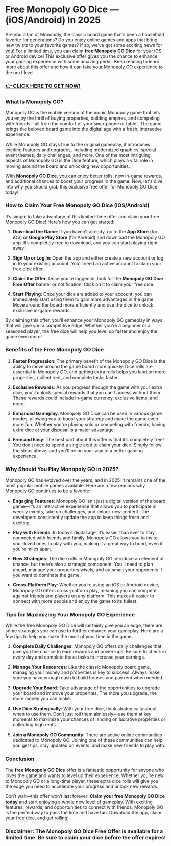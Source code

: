 # Free Monopoly GO Dice — (iOS/Android) In 2025

Are you a fan of Monopoly, the classic board game that’s been a household favorite for generations? Do you enjoy online games and apps that bring new twists to your favorite games? If so, we’ve got some exciting news for you! For a limited time, you can claim **free Monopoly GO Dice** for your iOS or Android device! This exclusive offer gives you the chance to enhance your gaming experience with some amazing perks. Keep reading to learn more about this offer and how it can take your Monopoly GO experience to the next level.

### [👉 CLICK HERE TO GET NOW!](https://freerewards.xyz/monopoly/go/)

### What Is Monopoly GO?

Monopoly GO is the mobile version of the iconic Monopoly game that lets you enjoy the thrill of buying properties, building empires, and competing with friends—all from the comfort of your smartphone or tablet. The game brings the beloved board game into the digital age with a fresh, interactive experience.

While Monopoly GO stays true to the original gameplay, it introduces exciting features and upgrades, including modernized graphics, special event themes, daily challenges, and more. One of the most intriguing aspects of Monopoly GO is the Dice feature, which plays a vital role in moving around the board and unlocking new opportunities.

With **Monopoly GO Dice**, you can enjoy better rolls, new in-game rewards, and additional chances to boost your progress in the game. Now, let's dive into why you should grab this exclusive free offer for Monopoly GO Dice today!

### How to Claim Your Free Monopoly GO Dice (iOS/Android)

It’s simple to take advantage of this limited-time offer and claim your free Monopoly GO Dice! Here’s how you can get started:

1. **Download the Game**: If you haven’t already, go to the **App Store** (for iOS) or **Google Play Store** (for Android) and download the Monopoly GO app. It’s completely free to download, and you can start playing right away!
  
2. **Sign Up or Log In**: Open the app and either create a new account or log in to your existing account. You’ll need an active account to claim your free dice offer.

3. **Claim the Offer**: Once you’re logged in, look for the **Monopoly GO Dice Free Offer** banner or notification. Click on it to claim your free dice.

4. **Start Playing**: Once your dice are added to your account, you can immediately start using them to gain more advantages in the game. Move around the board more efficiently and use the dice to unlock exclusive in-game rewards.

By claiming this offer, you’ll enhance your Monopoly GO gameplay in ways that will give you a competitive edge. Whether you’re a beginner or a seasoned player, the free dice will help you level up faster and enjoy the game even more!

### Benefits of the Free Monopoly GO Dice

1. **Faster Progression**: The primary benefit of the Monopoly GO Dice is the ability to move around the game board more quickly. Dice rolls are essential in Monopoly GO, and getting extra rolls helps you land on more properties, collect rent, and complete tasks faster.

2. **Exclusive Rewards**: As you progress through the game with your extra dice, you’ll unlock special rewards that you can’t access without them. These rewards could include in-game currency, exclusive items, and more.

3. **Enhanced Gameplay**: Monopoly GO Dice can be used in various game modes, allowing you to boost your strategy and make the game even more fun. Whether you're playing solo or competing with friends, having extra dice at your disposal is a major advantage.

4. **Free and Easy**: The best part about this offer is that it’s completely free! You don’t need to spend a single cent to claim your dice. Simply follow the steps above, and you'll be on your way to a better gaming experience.

### Why Should You Play Monopoly GO in 2025?

Monopoly GO has evolved over the years, and in 2025, it remains one of the most popular mobile games available. Here are a few reasons why Monopoly GO continues to be a favorite:

- **Engaging Features**: Monopoly GO isn’t just a digital version of the board game—it’s an interactive experience that allows you to participate in weekly events, take on challenges, and unlock new content. The developers consistently update the app to keep things fresh and exciting.
  
- **Play with Friends**: In today’s digital age, it’s easier than ever to stay connected with friends and family. Monopoly GO allows you to invite your loved ones to play with you, making it a great way to bond, even if you’re miles apart.

- **New Strategies**: The dice rolls in Monopoly GO introduce an element of chance, but there’s also a strategic component. You’ll need to plan ahead, manage your properties wisely, and outsmart your opponents if you want to dominate the game.

- **Cross-Platform Play**: Whether you’re using an iOS or Android device, Monopoly GO offers cross-platform play, meaning you can compete against friends and players on any platform. This makes it easier to connect with more people and enjoy the game to its fullest.

### Tips for Maximizing Your Monopoly GO Experience

While the free Monopoly GO Dice will certainly give you an edge, there are some strategies you can use to further enhance your gameplay. Here are a few tips to help you make the most of your time in the game:

1. **Complete Daily Challenges**: Monopoly GO offers daily challenges that give you the chance to earn rewards and power-ups. Be sure to check in every day and complete these tasks to increase your earnings.

2. **Manage Your Resources**: Like the classic Monopoly board game, managing your money and properties is key to success. Always make sure you have enough cash to build houses and pay rent when needed.

3. **Upgrade Your Board**: Take advantage of the opportunities to upgrade your board and improve your properties. The more you upgrade, the more money you can make.

4. **Use Dice Strategically**: With your free dice, think strategically about when to use them. Don’t just roll them aimlessly—use them at key moments to maximize your chances of landing on lucrative properties or collecting high rents.

5. **Join a Monopoly GO Community**: There are active online communities dedicated to Monopoly GO. Joining one of these communities can help you get tips, stay updated on events, and make new friends to play with.

### Conclusion

The **free Monopoly GO Dice** offer is a fantastic opportunity for anyone who loves the game and wants to level up their experience. Whether you’re new to Monopoly GO or a long-time player, these extra dice rolls will give you the edge you need to accelerate your progress and unlock new rewards.

Don’t wait—this offer won’t last forever! **Claim your free Monopoly GO Dice today** and start enjoying a whole new level of gameplay. With exciting features, rewards, and opportunities to connect with friends, Monopoly GO is the perfect way to pass the time and have fun. Download the app, claim your free dice, and get rolling!

### Disclaimer: The **Monopoly GO Dice Free Offer** is available for a limited time. Be sure to claim your dice before the offer expires!
